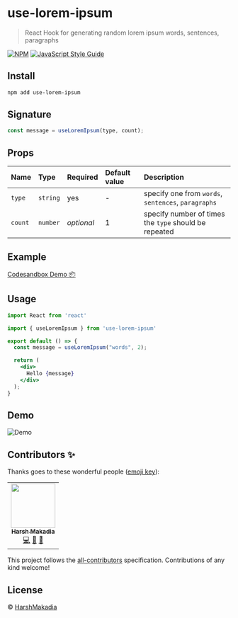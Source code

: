 # use-lorem-ipsum

> React Hook for generating random lorem ipsum words, sentences, paragraphs

[![NPM](https://img.shields.io/npm/v/use-lorem-ipsum.svg)](https://www.npmjs.com/package/use-lorem-ipsum) [![JavaScript Style Guide](https://img.shields.io/badge/code_style-standard-brightgreen.svg)](https://standardjs.com)

## Install

```bash
npm add use-lorem-ipsum
```

## Signature

```jsx
const message = useLoremIpsum(type, count);
```

## Props

Name | Type | Required | Default value | Description
:--- | :--- | :--- | :--- | :---
`type` | `string` | yes | - | specify one from `words`, `sentences`, `paragraphs`
`count` | `number` | _optional_ | 1 | specify number of times the `type` should be repeated

## Example
[Codesandbox Demo 📦](https://codesandbox.io/s/use-lorem-ipsum-forked-6gf24?file=/src/App.js)

## Usage

```jsx
import React from 'react'

import { useLoremIpsum } from 'use-lorem-ipsum'

export default () => {
  const message = useLoremIpsum("words", 2);

  return (
    <div>
      Hello {message}
    </div>
  );
}
```


## Demo
![Demo](https://user-images.githubusercontent.com/13532530/93763878-d2e35e00-fc2f-11ea-925b-926c79abb735.png)

## Contributors ✨

Thanks goes to these wonderful people ([emoji key](https://allcontributors.org/docs/en/emoji-key)):

<!-- ALL-CONTRIBUTORS-LIST:START - Do not remove or modify this section -->
<!-- prettier-ignore-start -->
<!-- markdownlint-disable -->
<table>
  <tr>
    <td align="center"><a href="https://harshmakadia.me/"><img src="https://avatars2.githubusercontent.com/u/13532530?v=4?s=100" width="100px;" alt=""/><br /><sub><b>Harsh Makadia</b></sub></a><br /><a href="https://github.com/Harshmakadia/use-lorem-ipsum/commits" title="Code">💻</a> <a href="#design-harshmakadia" title="Design">🎨</a> <a href="#ideas-harshmakadia" title="Ideas, Planning, & Feedback">🤔</a></td>
  </tr>
</table>

<!-- markdownlint-restore -->
<!-- prettier-ignore-end -->

<!-- ALL-CONTRIBUTORS-LIST:END -->

This project follows the [all-contributors](https://github.com/all-contributors/all-contributors) specification. Contributions of any kind welcome!

## License

© [HarshMakadia](https://github.com/Harshmakadia)
